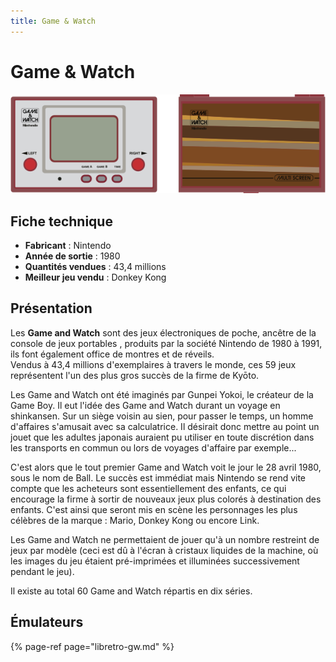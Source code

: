 ```yaml
---
title: Game & Watch
---
```


# Game & Watch

![](/migration-images/emulateurs/consoles-portables/game-and-watch/image%20%2897%29.png)

## Fiche technique

* **Fabricant** : Nintendo
* **Année de sortie** : 1980
* **Quantités vendues** : 43,4 millions
* **Meilleur jeu vendu** : Donkey Kong

## Présentation

Les **Game and Watch** sont des jeux électroniques de poche, ancêtre de la console de jeux portables , produits par la société Nintendo de 1980 à 1991, ils font également office de montres et de réveils.  
Vendus à 43,4 millions d'exemplaires à travers le monde, ces 59 jeux représentent l'un des plus gros succès de la firme de Kyōto.

Les Game and Watch ont été imaginés par Gunpei Yokoi, le créateur de la Game Boy. Il eut l'idée des Game and Watch durant un voyage en shinkansen. Sur un siège voisin au sien, pour passer le temps, un homme d'affaires s'amusait avec sa calculatrice. Il désirait donc mettre au point un jouet que les adultes japonais auraient pu utiliser en toute discrétion dans les transports en commun ou lors de voyages d'affaire par exemple...

C'est alors que le tout premier Game and Watch voit le jour le 28 avril 1980, sous le nom de Ball. Le succès est immédiat mais Nintendo se rend vite compte que les acheteurs sont essentiellement des enfants, ce qui encourage la firme à sortir de nouveaux jeux plus colorés à destination des enfants. C'est ainsi que seront mis en scène les personnages les plus célèbres de la marque : Mario, Donkey Kong ou encore Link.

Les Game and Watch ne permettaient de jouer qu'à un nombre restreint de jeux par modèle \(ceci est dû à l'écran à cristaux liquides de la machine, où les images du jeu étaient pré-imprimées et illuminées successivement pendant le jeu\).

Il existe au total 60 Game and Watch répartis en dix séries.

## Émulateurs

{% page-ref page="libretro-gw.md" %}

